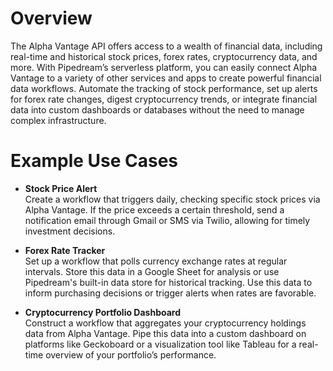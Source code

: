 # Overview

The Alpha Vantage API offers access to a wealth of financial data, including real-time and historical stock prices, forex rates, cryptocurrency data, and more. With Pipedream’s serverless platform, you can easily connect Alpha Vantage to a variety of other services and apps to create powerful financial data workflows. Automate the tracking of stock performance, set up alerts for forex rate changes, digest cryptocurrency trends, or integrate financial data into custom dashboards or databases without the need to manage complex infrastructure.

# Example Use Cases

- **Stock Price Alert**  
  Create a workflow that triggers daily, checking specific stock prices via Alpha Vantage. If the price exceeds a certain threshold, send a notification email through Gmail or SMS via Twilio, allowing for timely investment decisions.

- **Forex Rate Tracker**  
  Set up a workflow that polls currency exchange rates at regular intervals. Store this data in a Google Sheet for analysis or use Pipedream's built-in data store for historical tracking. Use this data to inform purchasing decisions or trigger alerts when rates are favorable.

- **Cryptocurrency Portfolio Dashboard**  
  Construct a workflow that aggregates your cryptocurrency holdings data from Alpha Vantage. Pipe this data into a custom dashboard on platforms like Geckoboard or a visualization tool like Tableau for a real-time overview of your portfolio’s performance.
